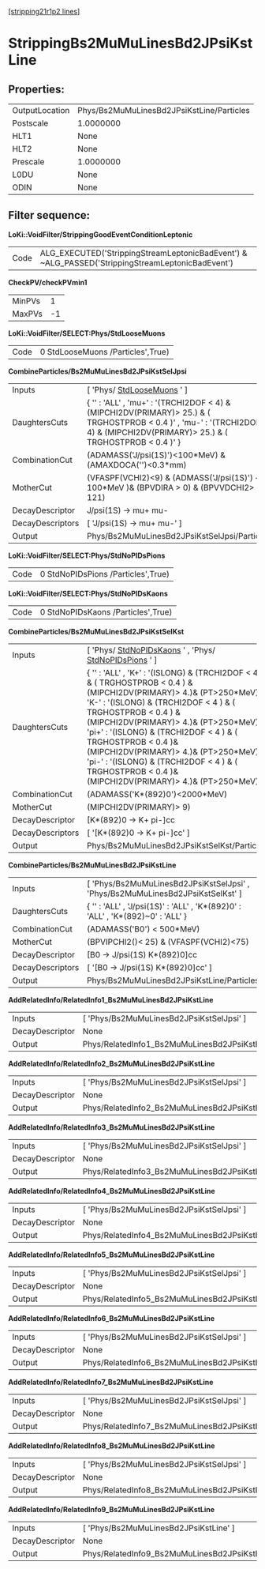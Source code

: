 [[stripping21r1p2 lines]](./stripping21r1p2-leptonic)

# StrippingBs2MuMuLinesBd2JPsiKstLine

## Properties:

|                |                                           |
|----------------|-------------------------------------------|
| OutputLocation | Phys/Bs2MuMuLinesBd2JPsiKstLine/Particles |
| Postscale      | 1.0000000                                 |
| HLT1           | None                                      |
| HLT2           | None                                      |
| Prescale       | 1.0000000                                 |
| L0DU           | None                                      |
| ODIN           | None                                      |

## Filter sequence:

**LoKi::VoidFilter/StrippingGoodEventConditionLeptonic**

|      |                                                                                                   |
|------|---------------------------------------------------------------------------------------------------|
| Code | ALG_EXECUTED('StrippingStreamLeptonicBadEvent') & \~ALG_PASSED('StrippingStreamLeptonicBadEvent') |

**CheckPV/checkPVmin1**

|        |     |
|--------|-----|
| MinPVs | 1   |
| MaxPVs | -1  |

**LoKi::VoidFilter/SELECT:Phys/StdLooseMuons**

|      |                                   |
|------|-----------------------------------|
| Code | 0 StdLooseMuons /Particles',True) |

**CombineParticles/Bs2MuMuLinesBd2JPsiKstSelJpsi**

|                  |                                                                                                                                                                                      |
|------------------|--------------------------------------------------------------------------------------------------------------------------------------------------------------------------------------|
| Inputs           | [ 'Phys/ [StdLooseMuons](./stripping21r1p2-stdloosemuons) ' ]                                                                                                                      |
| DaughtersCuts    | { '' : 'ALL' , 'mu+' : '(TRCHI2DOF \< 4) & (MIPCHI2DV(PRIMARY)\> 25.) & ( TRGHOSTPROB \< 0.4 )' , 'mu-' : '(TRCHI2DOF \< 4) & (MIPCHI2DV(PRIMARY)\> 25.) & ( TRGHOSTPROB \< 0.4 )' } |
| CombinationCut   | (ADAMASS('J/psi(1S)')\<100\*MeV) & (AMAXDOCA('')\<0.3\*mm)                                                                                                                           |
| MotherCut        | (VFASPF(VCHI2)\<9) & (ADMASS('J/psi(1S)') \< 100\*MeV )& (BPVDIRA \> 0) & (BPVVDCHI2\> 121)                                                                                          |
| DecayDescriptor  | J/psi(1S) -\> mu+ mu-                                                                                                                                                                |
| DecayDescriptors | [ 'J/psi(1S) -\> mu+ mu-' ]                                                                                                                                                        |
| Output           | Phys/Bs2MuMuLinesBd2JPsiKstSelJpsi/Particles                                                                                                                                         |

**LoKi::VoidFilter/SELECT:Phys/StdNoPIDsPions**

|      |                                    |
|------|------------------------------------|
| Code | 0 StdNoPIDsPions /Particles',True) |

**LoKi::VoidFilter/SELECT:Phys/StdNoPIDsKaons**

|      |                                    |
|------|------------------------------------|
| Code | 0 StdNoPIDsKaons /Particles',True) |

**CombineParticles/Bs2MuMuLinesBd2JPsiKstSelKst**

|                  |                                                                                                                                                                                                                                                                                                                                                                                                                                                                    |
|------------------|--------------------------------------------------------------------------------------------------------------------------------------------------------------------------------------------------------------------------------------------------------------------------------------------------------------------------------------------------------------------------------------------------------------------------------------------------------------------|
| Inputs           | [ 'Phys/ [StdNoPIDsKaons](./stripping21r1p2-stdnopidskaons) ' , 'Phys/ [StdNoPIDsPions](./stripping21r1p2-stdnopidspions) ' ]                                                                                                                                                                                                                                                                                                                                    |
| DaughtersCuts    | { '' : 'ALL' , 'K+' : '(ISLONG) & (TRCHI2DOF \< 4 ) & ( TRGHOSTPROB \< 0.4 ) & (MIPCHI2DV(PRIMARY)\> 4.)& (PT\>250\*MeV)' , 'K-' : '(ISLONG) & (TRCHI2DOF \< 4 ) & ( TRGHOSTPROB \< 0.4 ) & (MIPCHI2DV(PRIMARY)\> 4.)& (PT\>250\*MeV)' , 'pi+' : '(ISLONG) & (TRCHI2DOF \< 4 ) & ( TRGHOSTPROB \< 0.4 )& (MIPCHI2DV(PRIMARY)\> 4.)& (PT\>250\*MeV)' , 'pi-' : '(ISLONG) & (TRCHI2DOF \< 4 ) & ( TRGHOSTPROB \< 0.4 )& (MIPCHI2DV(PRIMARY)\> 4.)& (PT\>250\*MeV)' } |
| CombinationCut   | (ADAMASS('K\*(892)0')\<2000\*MeV)                                                                                                                                                                                                                                                                                                                                                                                                                                  |
| MotherCut        | (MIPCHI2DV(PRIMARY)\> 9)                                                                                                                                                                                                                                                                                                                                                                                                                                           |
| DecayDescriptor  | [K\*(892)0 -\> K+ pi-]cc                                                                                                                                                                                                                                                                                                                                                                                                                                         |
| DecayDescriptors | [ '[K\*(892)0 -\> K+ pi-]cc' ]                                                                                                                                                                                                                                                                                                                                                                                                                                 |
| Output           | Phys/Bs2MuMuLinesBd2JPsiKstSelKst/Particles                                                                                                                                                                                                                                                                                                                                                                                                                        |

**CombineParticles/Bs2MuMuLinesBd2JPsiKstLine**

|                  |                                                                                    |
|------------------|------------------------------------------------------------------------------------|
| Inputs           | [ 'Phys/Bs2MuMuLinesBd2JPsiKstSelJpsi' , 'Phys/Bs2MuMuLinesBd2JPsiKstSelKst' ]   |
| DaughtersCuts    | { '' : 'ALL' , 'J/psi(1S)' : 'ALL' , 'K\*(892)0' : 'ALL' , 'K\*(892)\~0' : 'ALL' } |
| CombinationCut   | (ADAMASS('B0') \< 500\*MeV)                                                        |
| MotherCut        | (BPVIPCHI2()\< 25) & (VFASPF(VCHI2)\<75)                                           |
| DecayDescriptor  | [B0 -\> J/psi(1S) K\*(892)0]cc                                                   |
| DecayDescriptors | [ '[B0 -\> J/psi(1S) K\*(892)0]cc' ]                                           |
| Output           | Phys/Bs2MuMuLinesBd2JPsiKstLine/Particles                                          |

**AddRelatedInfo/RelatedInfo1_Bs2MuMuLinesBd2JPsiKstLine**

|                 |                                                        |
|-----------------|--------------------------------------------------------|
| Inputs          | [ 'Phys/Bs2MuMuLinesBd2JPsiKstSelJpsi' ]             |
| DecayDescriptor | None                                                   |
| Output          | Phys/RelatedInfo1_Bs2MuMuLinesBd2JPsiKstLine/Particles |

**AddRelatedInfo/RelatedInfo2_Bs2MuMuLinesBd2JPsiKstLine**

|                 |                                                        |
|-----------------|--------------------------------------------------------|
| Inputs          | [ 'Phys/Bs2MuMuLinesBd2JPsiKstSelJpsi' ]             |
| DecayDescriptor | None                                                   |
| Output          | Phys/RelatedInfo2_Bs2MuMuLinesBd2JPsiKstLine/Particles |

**AddRelatedInfo/RelatedInfo3_Bs2MuMuLinesBd2JPsiKstLine**

|                 |                                                        |
|-----------------|--------------------------------------------------------|
| Inputs          | [ 'Phys/Bs2MuMuLinesBd2JPsiKstSelJpsi' ]             |
| DecayDescriptor | None                                                   |
| Output          | Phys/RelatedInfo3_Bs2MuMuLinesBd2JPsiKstLine/Particles |

**AddRelatedInfo/RelatedInfo4_Bs2MuMuLinesBd2JPsiKstLine**

|                 |                                                        |
|-----------------|--------------------------------------------------------|
| Inputs          | [ 'Phys/Bs2MuMuLinesBd2JPsiKstSelJpsi' ]             |
| DecayDescriptor | None                                                   |
| Output          | Phys/RelatedInfo4_Bs2MuMuLinesBd2JPsiKstLine/Particles |

**AddRelatedInfo/RelatedInfo5_Bs2MuMuLinesBd2JPsiKstLine**

|                 |                                                        |
|-----------------|--------------------------------------------------------|
| Inputs          | [ 'Phys/Bs2MuMuLinesBd2JPsiKstSelJpsi' ]             |
| DecayDescriptor | None                                                   |
| Output          | Phys/RelatedInfo5_Bs2MuMuLinesBd2JPsiKstLine/Particles |

**AddRelatedInfo/RelatedInfo6_Bs2MuMuLinesBd2JPsiKstLine**

|                 |                                                        |
|-----------------|--------------------------------------------------------|
| Inputs          | [ 'Phys/Bs2MuMuLinesBd2JPsiKstSelJpsi' ]             |
| DecayDescriptor | None                                                   |
| Output          | Phys/RelatedInfo6_Bs2MuMuLinesBd2JPsiKstLine/Particles |

**AddRelatedInfo/RelatedInfo7_Bs2MuMuLinesBd2JPsiKstLine**

|                 |                                                        |
|-----------------|--------------------------------------------------------|
| Inputs          | [ 'Phys/Bs2MuMuLinesBd2JPsiKstSelJpsi' ]             |
| DecayDescriptor | None                                                   |
| Output          | Phys/RelatedInfo7_Bs2MuMuLinesBd2JPsiKstLine/Particles |

**AddRelatedInfo/RelatedInfo8_Bs2MuMuLinesBd2JPsiKstLine**

|                 |                                                        |
|-----------------|--------------------------------------------------------|
| Inputs          | [ 'Phys/Bs2MuMuLinesBd2JPsiKstSelJpsi' ]             |
| DecayDescriptor | None                                                   |
| Output          | Phys/RelatedInfo8_Bs2MuMuLinesBd2JPsiKstLine/Particles |

**AddRelatedInfo/RelatedInfo9_Bs2MuMuLinesBd2JPsiKstLine**

|                 |                                                        |
|-----------------|--------------------------------------------------------|
| Inputs          | [ 'Phys/Bs2MuMuLinesBd2JPsiKstLine' ]                |
| DecayDescriptor | None                                                   |
| Output          | Phys/RelatedInfo9_Bs2MuMuLinesBd2JPsiKstLine/Particles |
